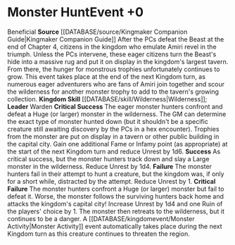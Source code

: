 ﻿---
id: '41'
level: '0'
name: Monster Hunt
rarity: Common
skill:
- '[[DATABASE/skill/Wilderness|Wilderness]]'
source: '[[DATABASE/source/Kingmaker Companion Guide|Kingmaker Companion Guide]]'
trait:
- '[[DATABASE/trait/Beneficial|Beneficial]]'
type: Kingdom Event

---
# Monster Hunt<span class="item-type">Event +0</span>

<span class="item-trait">Beneficial</span>
**Source** [[DATABASE/source/Kingmaker Companion Guide|Kingmaker Companion Guide]]
After the PCs defeat the Beast at the end of Chapter 4, citizens in the kingdom who emulate Amiri revel in the triumph. Unless the PCs intervene, these eager citizens turn the Beast's hide into a massive rug and put it on display in the kingdom's largest tavern. From there, the hunger for monstrous trophies unfortunately continues to grow.
 This event takes place at the end of the next Kingdom turn, as numerous eager adventurers who are fans of Amiri join together and scour the wilderness for another monster trophy to add to the tavern's growing collection.
**Kingdom Skill** [[DATABASE/skill/Wilderness|Wilderness]]; **Leader** Warden
**Critical Success** The eager monster hunters confront and defeat a Huge (or larger) monster in the wilderness. The GM can determine the exact type of monster hunted down (but it shouldn't be a specific creature still awaiting discovery by the PCs in a hex encounter). Trophies from the monster are put on display in a tavern or other public building in the capital city. Gain one additional Fame or Infamy point (as appropriate) at the start of the next Kingdom turn and reduce Unrest by 1d6.
**Success** As critical success, but the monster hunters track down and slay a Large monster in the wilderness. Reduce Unrest by 1d4.
**Failure** The monster hunters fail in their attempt to hunt a creature, but the kingdom was, if only for a short while, distracted by the attempt. Reduce Unrest by 1.
**Critical Failure** The monster hunters confront a Huge (or larger) monster but fail to defeat it. Worse, the monster follows the surviving hunters back home and attacks the kingdom's capital city! Increase Unrest by 1d4 and one Ruin of the players' choice by 1. The monster then retreats to the wilderness, but it continues to be a danger. A [[DATABASE/kingdomevent/Monster Activity|Monster Activity]] event automatically takes place during the next Kingdom turn as this creature continues to threaten the region.